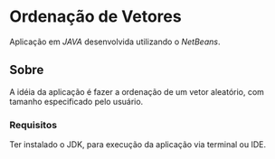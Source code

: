 # Ordenação de Vetores

Aplicação em *JAVA* desenvolvida utilizando o *NetBeans*.

## Sobre

A idéia da aplicação é fazer a ordenação de um vetor aleatório, com tamanho especificado pelo usuário.

### Requisitos

Ter instalado o JDK, para execução da aplicação via terminal ou IDE.